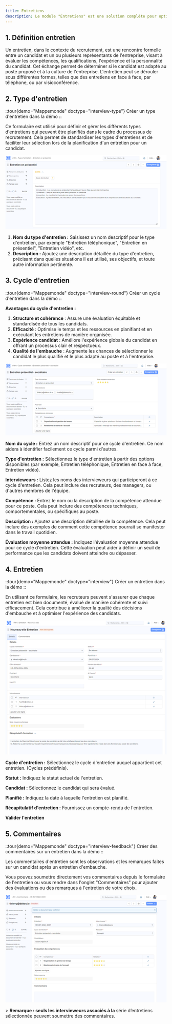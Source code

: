```yaml
---
title: Entretiens
description: Le module "Entretiens" est une solution complète pour optimiser et structurer le processus de recrutement. Il offre des outils pour gérer les différents types d'entretiens, organiser les cycles d'entretien, documenter chaque interaction et recueillir des commentaires détaillés sur les candidats. Grâce à ce module, les recruteurs peuvent garantir une évaluation équitable et cohérente, améliorer l'expérience des candidats et prendre des décisions d'embauche éclairées. 
---
```


## 1. **Définition entretien**

Un entretien, dans le contexte du recrutement, est une rencontre formelle entre un candidat et un ou plusieurs représentants de l'entreprise, visant à évaluer les compétences, les qualifications, l'expérience et la personnalité du candidat. Cet échange permet de déterminer si le candidat est adapté au poste proposé et à la culture de l'entreprise. L'entretien peut se dérouler sous différentes formes, telles que des entretiens en face à face, par téléphone, ou par visioconférence.

## 2. **Type d'entretien**

::tour{demo="Mappemonde" doctype="interview-type"}
Créer un type d'entretien dans la démo
::


Ce formulaire est utilisé pour définir et gérer les différents types d'entretiens qui peuvent être planifiés dans le cadre du processus de recrutement. Cela permet de standardiser les types d'entretiens et de faciliter leur sélection lors de la planification d'un entretien pour un candidat.

![Cette image permet de visualiser le formulaire : Type d'entretien](/RH5.png)

1. **Nom du type d'entretien :** Saisissez un nom descriptif pour le type d'entretien, par exemple "Entretien téléphonique", "Entretien en présentiel", "Entretien vidéo", etc.
2. **Description :** Ajoutez une description détaillée du type d'entretien, précisant dans quelles situations il est utilisé, ses objectifs, et toute autre information pertinente.

## 3. **Cycle d'entretien**

::tour{demo="Mappemonde" doctype="interview-round"}
Créer un cycle d'entretien dans la démo
::

**Avantages du cycle d'entretien :**

1. **Structure et cohérence** : Assure une évaluation équitable et standardisée de tous les candidats.
2. **Efficacité** : Optimise le temps et les ressources en planifiant et en exécutant les entretiens de manière organisée.
3. **Expérience candidat** : Améliore l'expérience globale du candidat en offrant un processus clair et respectueux.
4. **Qualité de l'embauche** : Augmente les chances de sélectionner le candidat le plus qualifié et le plus adapté au poste et à l'entreprise.

![Cette image permet de visualiser le formulaire : Cycle d'entretien](/RH6.png)

**Nom du cycle :** Entrez un nom descriptif pour ce cycle d'entretien. Ce nom aidera à identifier facilement ce cycle parmi d'autres.

**Type d'entretien :** Sélectionnez le type d'entretien à partir des options disponibles (par exemple, Entretien téléphonique, Entretien en face à face, Entretien vidéo).

**Intervieweurs  :** Listez les noms des intervieweurs qui participeront à ce cycle d'entretien. Cela peut inclure des recruteurs, des managers, ou d'autres membres de l'équipe.

**Compétence :** Entrez le nom ou la description de la compétence attendue pour ce poste. Cela peut inclure des compétences techniques, comportementales, ou spécifiques au poste.

**Description :** Ajoutez une description détaillée de la compétence. Cela peut inclure des exemples de comment cette compétence pourrait se manifester dans le travail quotidien.

**Évaluation moyenne attendue  :** Indiquez l'évaluation moyenne attendue pour ce cycle d'entretien. Cette évaluation peut aider à définir un seuil de performance que les candidats doivent atteindre ou dépasser.

## 4. **Entretien**

::tour{demo="Mappemonde" doctype="interview"}
Créer un entretien dans la démo
::

En utilisant ce formulaire, les recruteurs peuvent s'assurer que chaque entretien est bien documenté, évalué de manière cohérente et suivi efficacement. Cela contribue à améliorer la qualité des décisions d'embauche et à optimiser l'expérience des candidats.

![Cette image permet de visualiser le formulaire : Entretien](/RH7.png)

**Cycle d'entretien :** Sélectionnez le cycle d'entretien auquel appartient cet entretien. (Cycles prédéfinis).

**Statut :** Indiquez le statut actuel de l'entretien.

**Candidat :** Sélectionnez le candidat qui sera évalué.

**Planifié :** Indiquez la date à laquelle l'entretien est planifié.

**Récapitulatif d'entretien :** Fournissez un compte-rendu de l'entretien.

**Valider l'entretien**

## 5. **Commentaires**

::tour{demo="Mappemonde" doctype="interview-feedback"}
Créer des commentaires sur un entretien dans la démo
::

Les commentaires d'entretien sont les observations et les remarques faites sur un candidat après un entretien d'embauche.

Vous pouvez soumettre directement vos commentaires depuis le formulaire de l'entretien ou vous rendre dans l'onglet "Commentaires" pour ajouter des évaluations ou des remarques à l'entretien de votre choix.

![Cette image permet de visualiser le formulaire : Commentaire](/RH8.png)

\> **Remarque : seuls les intervieweurs associés à la** série d’entretiens sélectionnée peuvent soumettre des commentaires.

